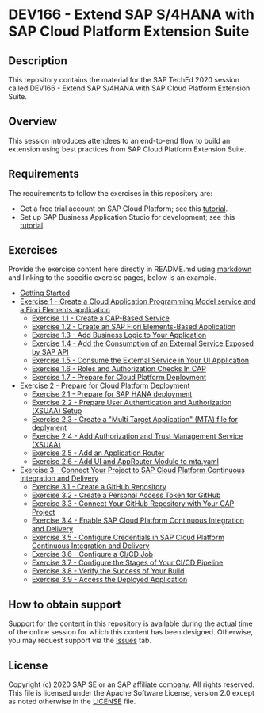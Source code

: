 # DEV166 - Extend SAP S/4HANA with SAP Cloud Platform Extension Suite

## Description

This repository contains the material for the SAP TechEd 2020 session called DEV166 - Extend SAP S/4HANA with SAP Cloud Platform Extension Suite.  

## Overview

This session introduces attendees to an end-to-end flow to build an extension using best practices from SAP Cloud Platform Extension Suite.

## Requirements

The requirements to follow the exercises in this repository are:
- Get a free trial account on SAP Cloud Platform; see this [tutorial](https://developers.sap.com/tutorials/hcp-create-trial-account.html).
- Set up SAP Business Application Studio for development; see this [tutorial](https://developers.sap.com/tutorials/appstudio-onboarding.html).

## Exercises

Provide the exercise content here directly in README.md using [markdown](https://guides.github.com/features/mastering-markdown/) and linking to the specific exercise pages, below is an example.

- [Getting Started](exercises/ex0/)
- [Exercise 1 - Create a Cloud Application Programming Model service and a Fiori Elements application](exercises/ex1/)
    - [Exercise 1.1 - Create a CAP-Based Service](exercises/ex1#exercise-11-create-a-cap-based-service)
    - [Exercise 1.2 - Create an SAP Fiori Elements-Based Application](exercises/ex1#exercise-12-create-an-sap-fiori-elements-based-application)
    - [Exercise 1.3 - Add Business Logic to Your Application](exercises/ex1#exercise-13-add-business-logic-to-your-applicat)
    - [Exercise 1.4 - Add the Consumption of an External Service Exposed by SAP API](exercises/ex1#exercise-14-add-the-consumption-of-an-external-service-exposed-by-sap-api-business-hub-to-your-service)
    - [Exercise 1.5 - Consume the External Service in Your UI Application](exercises/ex1#exercise-15-consume-the-external-service-in-your-ui-application)
    - [Exercise 1.6 - Roles and Authorization Checks In CAP](exercises/ex1#exercise-16--roles-and-authorization-checks-in-cap)
    - [Exercise 1.7 - Prepare for Cloud Platform Deployment](exercises/ex1#exercise-17--prepare-for-cloud-platform-deployment)
- [Exercise 2 - Prepare for Cloud Platform Deployment](exercises/ex2/)
    - [Exercise 2.1 - Prepare for SAP HANA deployment](exercises/ex2#exercise-21-prepare-for-sap-hana-deployment)
    - [Exercise 2.2 - Prepare User Authentication and Authorization (XSUAA) Setup](exercises/ex2#exercise-22-prepare-user-authentication-and-authorization-xsuaa-setup)
    - [Exercise 2.3 - Create a "Multi Target Application" (MTA) file for deplyment](exercises/ex2#exercise-23-create-a-multi-target-application-mta-file-for-deplyment)
    - [Exercise 2.4 - Add Authorization and Trust Management Service (XSUAA)](exercises/ex2#exercise-24--add-authorization-and-trust-management-service-xsuaa)
    - [Exercise 2.5 - Add an Application Router](exercises/ex2#exercise-25--add-an-application-router)
    - [Exercise 2.6 - Add UI and AppRouter Module to mta.yaml](exercises/ex2#exercise-26-add-ui-and-approuter-module-to-mtayaml)
- [Exercise 3 - Connect Your Project to SAP Cloud Platform Continuous Integration and Delivery](exercises/ex3/exercise-22-prepare-user-authentication-and-authorization-xsuaa-setup)
    - [Exercise 3.1 - Create a GitHub Repository](exercises/ex2#exercise-31-create-a-github-repository)
    - [Exercise 3.2 - Create a Personal Access Token for GitHub](exercises/ex2#exercise-32-create-a-personal-access-token-for-github)
    - [Exercise 3.3 - Connect Your GitHub Repository with Your CAP Project](exercises/ex2#exercise-33-connect-your-github-repository-with-your-cap-project)
    - [Exercise 3.4 - Enable SAP Cloud Platform Continuous Integration and Delivery](exercises/ex2#exercise-34-enable-sap-cloud-platform-continuous-integration-and-delivery)
    - [Exercise 3.5 - Configure Credentials in SAP Cloud Platform Continuous Integration and Delivery](exercises/ex2#exercise-35-configure-credentials-in-sap-cloud-platform-continuous-integration-and-delivery)
    - [Exercise 3.6 - Configure a CI/CD Job](exercises/ex2#exercise-36-configure-a-cicd-job)
    - [Exercise 3.7 - Configure the Stages of Your CI/CD Pipeline](exercises/ex2#exercise-37-configure-the-stages-of-your-cicd-pipeline)
    - [Exercise 3.8 - Verify the Success of Your Build](exercises/ex2#exercise-38-verify-the-success-of-your-build)
    - [Exercise 3.9 - Access the Deployed Application](exercises/ex2#exercise-39-access-the-deployed-application)


## How to obtain support

Support for the content in this repository is available during the actual time of the online session for which this content has been designed. Otherwise, you may request support via the [Issues](../../issues) tab.

## License
Copyright (c) 2020 SAP SE or an SAP affiliate company. All rights reserved. This file is licensed under the Apache Software License, version 2.0 except as noted otherwise in the [LICENSE](LICENSES/Apache-2.0.txt) file.
